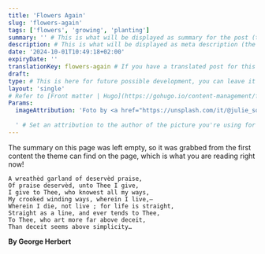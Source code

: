 ```yaml
---
title: 'Flowers Again'
slug: 'flowers-again'
tags: ['flowers', 'growing', 'planting']
summary: '' # This is what will be displayed as summary for the post (the theme will automatically generate one from the content you write in the post if left empty)
description: # This is what will be displayed as meta description (the theme will automatically grab it from summary if left empty)
date: '2024-10-01T10:49:18+02:00'
expiryDate: ''
translationKey: flowers-again # If you have a translated post for this one, set the same translationKey to have the translation displayed
draft:
type: # This is here for future possible development, you can leave it blank
layout: 'single'
# Refer to [Front matter | Hugo](https://gohugo.io/content-management/front-matter/)
Params:
  imageAttribution: 'Foto by <a href="https://unsplash.com/it/@julie_soul?utm_content=creditCopyText&utm_medium=referral&utm_source=unsplash">Julia Solonina</a> on <a href="https://unsplash.com/it/foto/fiore-dai-petali-rosa-sbocciare-durante-il-giorno-iHcxG7QPmXk?utm_content=creditCopyText&utm_medium=referral&utm_source=unsplash">Unsplash</a>
  
  ' # Set an attribution to the author of the picture you're using for the post
---
```


The summary on this page was left empty, so it was grabbed from the first content the theme can find on the page, which is what you are reading right now!

```
A wreathèd garland of deservèd praise,
Of praise deservèd, unto Thee I give,
I give to Thee, who knowest all my ways,
My crooked winding ways, wherein I live,—
Wherein I die, not live ; for life is straight,
Straight as a line, and ever tends to Thee,
To Thee, who art more far above deceit,
Than deceit seems above simplicity…
```

**By George Herbert**
